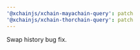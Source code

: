 ```yaml
---
'@xchainjs/xchain-mayachain-query': patch
'@xchainjs/xchain-thorchain-query': patch
---
```


Swap history bug fix.
